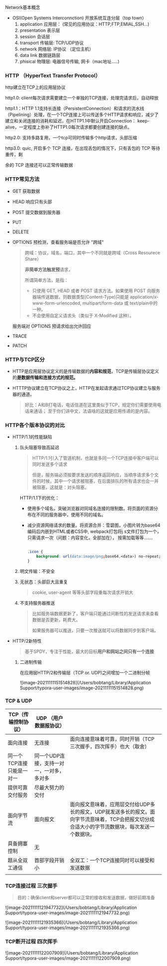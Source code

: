 Network基本概念

- OSI(Open Systems Interconnction) 开放系统互连分层（top town）
  1. application 应用层：  (常见的应用协议：HTTP,FTP,EMIAL,SSH...)
  2. presentation 表示层
  3. session 会话层
  4. transport 传输层: TCP/UDP协议
  5. network 网络层:  IP协议 （定位主机）
  6. data link  数据链路层
  7. phisical 物理层: 电器信号传输, 网卡（mac地址.....)

### HTTP （**H**yper**T**ext **T**ransfer **P**rotocol）

http建立在TCP上的应用层协议

http1.0: client每次请求需要建立一个单独的TCP连接，处理完请求后，自动释放

http1.1：HTTP 1.1支持长连接（PersistentConnection）和请求的流水线（Pipelining）处理，在一个TCP连接上可以传送多个HTTP请求和响应，减少了建立和关闭连接的消耗和延迟，在HTTP1.1中默认开启Connection： keep-alive，一定程度上弥补了HTTP1.0每次请求都要创建连接的缺点。

http2.0: 支持多路复用，一个tcp可同时传输多个http请求，头部压缩

http3.0: quic, 开启多个 TCP 连接，在出现丢包的情况下，只有丢包的 TCP 等待重传，剩

余的 TCP 连接还可以正常传输数据

### HTTP常见方法

- GET 获取数据

- HEAD 响应只有头部

- POST 提交数据到服务器

- PUT 

- DELETE

- OPTIONS 预检测，查看服务端是否允许 "跨域" 

  > 跨域：协议，域名，端口，其中一个不同就是跨域（Cross Resourece Share）
  >
  > **非简单方法触发预**请求，
  >
  > 所谓简单方法，是指：
  >
  > - 只使用 GET, HEAD 或者 POST 请求方法。如果使用 POST 向服务器端传送数据，则数据类型(Content-Type)只能是 application/x-www-form-urlencoded, multipart/form-data 或 text/plain中的一种。
  > - 不会使用自定义请求头（类似于 X-Modified 这种）。

  服务端对 OPTIONS 预请求给出允许回应

- TRACE

- PATCH 

### HTTP与TCP区分

- HTTP是应用层协议定义的是传输数据的**内容和规范**，TCP是传输层协议定义的**是数据传输和连接方式的规范。**

- HTTTP协议建立在TCP协议之上，HTTP在发起请求通过TCP协议建立与服务器的通道。

  >  好比：A和B打电话，电话信道在这里类似于TCP，规定你们需要使用电话来通话； 至于你们讲中文，法语啥的这就是应用传递的是内容。



### HTTP各个版本协议的对比

- HTTP/1.1的性能缺陷

  1. 队头阻塞导致高延迟

     > HTTP/1.1引入了管道机制，也就是多同一个TCP连接中客户端可以同时发送多个请求
     >
     > 但是，服务端必须按要求发送的顺序返回响应，当顺序请求多个文件的时候，其中一个请求被阻塞，在后面排队的所有请求也会一并被阻塞，这就是：对头阻塞。

     HTTP/1.1下的优化：

     - 使用多个域名，突破浏览器对同域名连接的限制数。将页面的资源分布在不同的服务器中，使用不同的域名。

     - 减少资源网络请求的数量。将资源合并：雪碧图，小图片转为base64编码后内嵌到HTML或者CSS中, webpack打包将j s文件打包为一个，只需请求一次（问题：内容变化，全部加在）， 按需加载等等.......

       ```css
        
       .icon {
           background: url(data:image/png;base64,<data>) no-repeat;
       }
       ```

  2. 明文传输：不安全

  3. 无状态：头部巨大且重复

     > cookie, user-agent 等等头部字段重每次请求开销大

  4. 不支持服务器推送

     > 比如服务端数据更新了，客户端只能通过间断性的发送请求来查看数据是否更新，耗费大。
     >
     > 如果服务器可以推送，只要一次推送就可以将数据同步到客户端。

- HTTP/2新特性

  > 基于SPDY，专注于性能，最大的目标**用户和网站之间只有一个连接**

  1. 二进制传输

     在应用层HTTP/2和传输层（TCP or. UDP)之间增加一个二进制分帧

     ![image-20211111151514828](/Users/bobtang/Library/Application Support/typora-user-images/image-20211111151514828.png)




### TCP & UDP

| TCP（传输控制协议）       | UDP （用户数据报协议）                    |                                                              |
| ------------------------- | ----------------------------------------- | ------------------------------------------------------------ |
| 面向连接                  | 无连接                                    | 面向连接意味着可靠，同时开销（TCP三次握手，四次挥手）也大（取舍） |
| 同一个TCP连接只能是一对一 | 同一个UDP连接，支持一对一，一对多，多对多 |                                                              |
| 提供可靠交付服务          | 尽最大努力的交付                          |                                                              |
| 面向字节流                | 面向报文                                  | 面向报文意味着，应用层交付给UDP多长的报文，UDP就发送多长的报文。面向字节流意味着，TCP会把报文切分成合适大小的字节流数据块，每次发送一个数据块。 |
| 具备拥塞控制              | 无                                        |                                                              |
| 题从全双工通信            | 首部字段开销小                            | 全双工：一个TCP连接同时可以接受和发送数据                    |
|                           |                                           |                                                              |

### TCP连接过程 三次握手

> 目的：确保client和server都可以正常的接收和发送数据，做好前期准备

![image-20211111121947732](/Users/bobtang/Library/Application Support/typora-user-images/image-20211111121947732.png)



![image-20211111121935366](/Users/bobtang/Library/Application Support/typora-user-images/image-20211111121935366.png)

### TCP断开过程 四次挥手

![image-20211111122007909](/Users/bobtang/Library/Application Support/typora-user-images/image-20211111122007909.png)





 